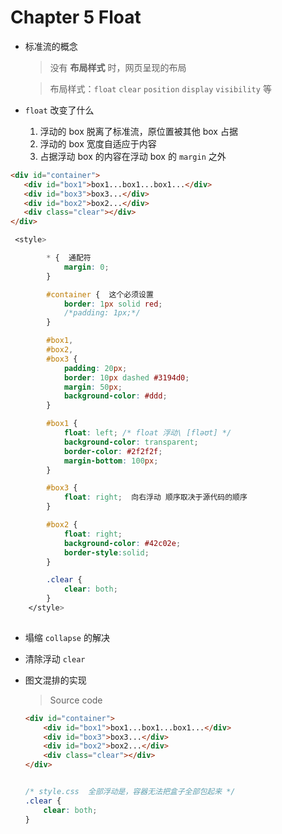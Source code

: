 # Chapter 5 Float

- 标准流的概念
  
  > 没有 **布局样式** 时，网页呈现的布局

  > 布局样式：`float` `clear` `position` `display` `visibility` 等

- `float` 改变了什么
  1. 浮动的 box 脱离了标准流，原位置被其他 box 占据
  2. 浮动的 box 宽度自适应于内容
  3. 占据浮动 box 的内容在浮动 box 的 `margin` 之外
  
 ```html
<div id="container">
    <div id="box1">box1...box1...box1...</div>
    <div id="box3">box3...</div>
    <div id="box2">box2...</div>   
    <div class="clear"></div>
</div>
```
```css  
 <style>

        * {  通配符
            margin: 0;
        }

        #container {  这个必须设置
            border: 1px solid red;
            /*padding: 1px;*/
        }

        #box1,
        #box2,
        #box3 {
            padding: 20px;
            border: 10px dashed #3194d0;
            margin: 50px;
            background-color: #ddd;
        }

        #box1 {
            float: left; /* float 浮动\ [fləʊt] */
            background-color: transparent;
            border-color: #2f2f2f;
            margin-bottom: 100px;
        }

        #box3 {
            float: right;  向右浮动 顺序取决于源代码的顺序
        }

        #box2 {
            float: right;
            background-color: #42c02e;
            border-style:solid;
        }

        .clear {
            clear: both;
        }
    </style>
 
```
- 塌缩 `collapse` 的解决
- 清除浮动 `clear`
- 图文混排的实现

    > Source code
    
    ```html
    <div id="container">
        <div id="box1">box1...box1...box1...</div>
        <div id="box3">box3...</div>
        <div id="box2">box2...</div>      
        <div class="clear"></div>
    </div>   
    ```
    
    ```css
    
    /* style.css  全部浮动是，容器无法把盒子全部包起来 */
    .clear {
        clear: both;
    }   
    
    ```

